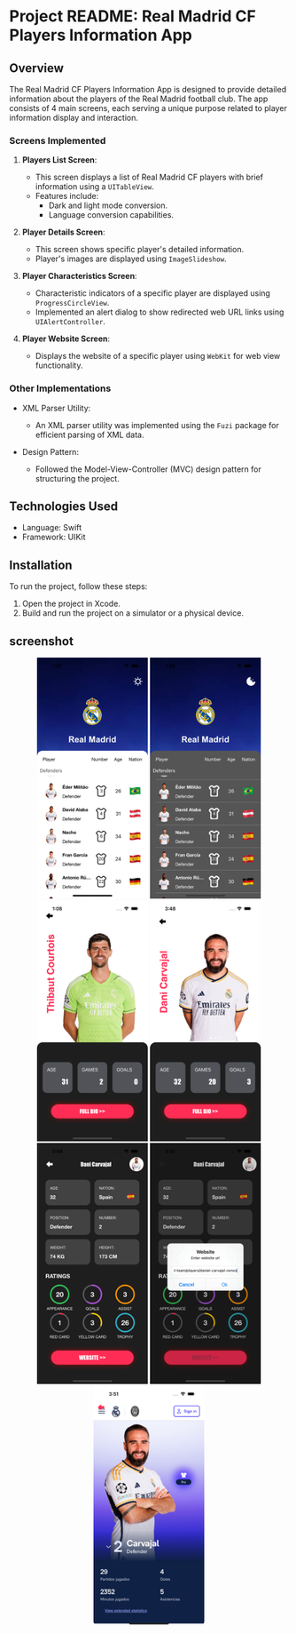 # Project README: Real Madrid CF Players Information App

## Overview
The Real Madrid CF Players Information App is designed to provide detailed information about the players of the Real Madrid football club. The app consists of 4 main screens, each serving a unique purpose related to player information display and interaction.

### Screens Implemented
1. **Players List Screen**:
    - This screen displays a list of Real Madrid CF players with brief information using a `UITableView`.
    - Features include:
        - Dark and light mode conversion.
        - Language conversion capabilities.

2. **Player Details Screen**:
    - This screen shows specific player's detailed information.
    - Player's images are displayed using `ImageSlideshow`.

3. **Player Characteristics Screen**:
    - Characteristic indicators of a specific player are displayed using `ProgressCircleView`.
    - Implemented an alert dialog to show redirected web URL links using `UIAlertController`.

4. **Player Website Screen**:
    - Displays the website of a specific player using `WebKit` for web view functionality.

### Other Implementations
- XML Parser Utility:
    - An XML parser utility was implemented using the `Fuzi` package for efficient parsing of XML data.
    
- Design Pattern:
    - Followed the Model-View-Controller (MVC) design pattern for structuring the project.

## Technologies Used
- Language: Swift
- Framework: UIKit

## Installation
To run the project, follow these steps:
1. Open the project in Xcode.
2. Build and run the project on a simulator or a physical device.


## screenshot

<div align="center">
  <div align="center">
    <img src="https://github.com/illiafedenko/RealMadrid-C.F/blob/main/Screenshot/1.png" width="200px">
    <img src="https://github.com/illiafedenko/RealMadrid-C.F/blob/main/Screenshot/2.png" width="200px">
    <img src="https://github.com/illiafedenko/RealMadrid-C.F/blob/main/Screenshot/3.png" width="200px">
    <img src="https://github.com/illiafedenko/RealMadrid-C.F/blob/main/Screenshot/4.png" width="200px">
    <img src="https://github.com/illiafedenko/RealMadrid-C.F/blob/main/Screenshot/5.png" width="200px">
    <img src="https://github.com/illiafedenko/RealMadrid-C.F/blob/main/Screenshot/6.png" width="200px">
    <img src="https://github.com/illiafedenko/RealMadrid-C.F/blob/main/Screenshot/7.png" width="200px">
  </div>
</div>
